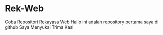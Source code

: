 # Rek-Web
Coba Repositori Rekayasa Web
Hallo ini adalah repository pertama saya di github
Saya Menyukai 
Trima Kasi
